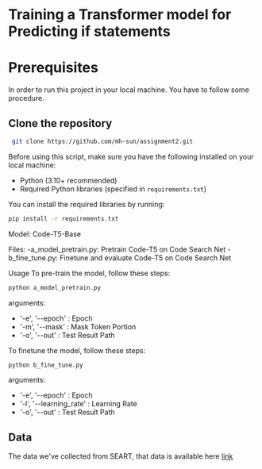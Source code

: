 # Training a Transformer model for Predicting if statements


# Prerequisites
In order to run this project in your local machine. You have to follow some procedure.
## Clone the repository
```bash
 git clone https://github.com/mh-sun/assignment2.git
```
Before using this script, make sure you have the following installed on your local machine:

- Python (3.10+ recommended)
- Required Python libraries (specified in `requirements.txt`)

You can install the required libraries by running:

```bash
pip install -r requirements.txt
```

Model: Code-T5-Base

Files:
-a_model_pretrain.py: Pretrain Code-T5 on Code Search Net
-b_fine_tune.py: Finetune and evaluate Code-T5 on Code Search Net

Usage
To pre-train the model, follow these steps:

```bash
python a_model_pretrain.py
```

arguments:
 - '-e', '--epoch' : Epoch
 - '-m', '--mask' : Mask Token Portion
 - '-o', '--out' : Test Result Path

 To finetune the model, follow these steps:

```bash
python b_fine_tune.py
```

arguments:
 - '-e', '--epoch' : Epoch
 - '-l', '--learning_rate' : Learning Rate
 - '-o', '--out' : Test Result Path

## Data
The data we've collected from SEART, that data is available here [link](https://drive.google.com/drive/folders/100X2rtYo3oV4Rt9cPjkDi3z2hU9_csr7?usp=sharing)
